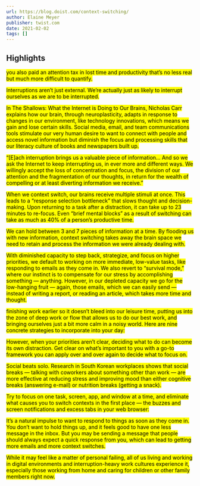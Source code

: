 ```yaml
---
url: https://blog.doist.com/context-switching/
author: Elaine Meyer
publisher: twist.com
date: 2021-02-02
tags: []
---
```


## Highlights
<mark>you also paid an attention tax in lost time and productivity that’s no less real but much more difficult to quantify.</mark>

<mark>Interruptions aren’t just external. We’re actually just as likely to interrupt ourselves as we are to be interrupted.</mark>

<mark>In The Shallows: What the Internet is Doing to Our Brains, Nicholas Carr explains how our brain, through neuroplasticity, adapts in response to changes in our environment, like technology innovations, which means we gain and lose certain skills. Social media, email, and team communications tools stimulate our very human desire to want to connect with people and access novel information but diminish the focus and processing skills that our literacy culture of books and newspapers built up.</mark>

<mark>“[E]ach interruption brings us a valuable piece of information… And so we ask the Internet to keep interrupting us, in ever more and different ways. We willingly accept the loss of concentration and focus, the division of our attention and the fragmentation of our thoughts, in return for the wealth of compelling or at least diverting information we receive.”</mark>

<mark>When we context switch, our brains receive multiple stimuli at once. This leads to a “response selection bottleneck” that slows thought and decision-making. Upon returning to a task after a distraction, it can take up to 23 minutes to re-focus. Even “brief mental blocks” as a result of switching can take as much as 40% of a person’s productive time.</mark>

<mark>We can hold between 3 and 7 pieces of information at a time. By flooding us with new information, context switching takes away the brain space we need to retain and process the information we were already dealing with.</mark>

<mark>With diminished capacity to step back, strategize, and focus on higher priorities, we default to working on more immediate, low-value tasks, like responding to emails as they come in. We also revert to “survival mode,” where our instinct is to compensate for our stress by accomplishing something — anything. However, in our depleted capacity we go for the low-hanging fruit — again, those emails, which we can easily send — instead of writing a report, or reading an article, which takes more time and thought.</mark>

<mark>finishing work earlier so it doesn’t bleed into our leisure time, putting us into the zone of deep work or flow that allows us to do our best work, and bringing ourselves just a bit more calm in a noisy world. Here are nine concrete strategies to incorporate into your day:</mark>

<mark>However, when your priorities aren’t clear, deciding what to do can become its own distraction. Get clear on what’s important to you with a go-to framework you can apply over and over again to decide what to focus on.</mark>

<mark>Social beats solo. Research in South Korean workplaces shows that social breaks — talking with coworkers about something other than work — are more effective at reducing stress and improving mood than either cognitive breaks (answering e-mail) or nutrition breaks (getting a snack).</mark>

<mark>Try to focus on one task, screen, app, and window at a time, and eliminate what causes you to switch contexts in the first place — the buzzes and screen notifications and excess tabs in your web browser:</mark>

<mark>It’s a natural impulse to want to respond to things as soon as they come in. You don’t want to hold things up, and it feels good to have one less message in the inbox. But you may be sending a message that people should always expect a quick response from you, which can lead to getting more emails and more context switches.</mark>

<mark>While it may feel like a matter of personal failing, all of us living and working in digital environments and interruption-heavy work cultures experience it, especially those working from home and caring for children or other family members right now.</mark>

